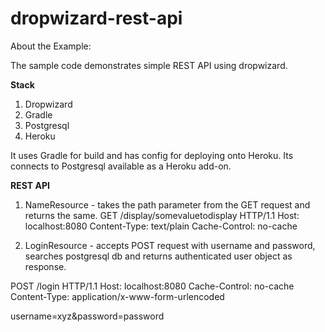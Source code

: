 dropwizard-rest-api
===================

About the Example:

The sample code demonstrates simple REST API using dropwizard.

**Stack**

1. Dropwizard
1. Gradle
1. Postgresql
1. Heroku


It uses Gradle for build and has config for deploying onto Heroku.
Its connects to Postgresql available as a Heroku add-on.


**REST API**

1. NameResource - takes the path parameter from the GET request and returns the same.
GET /display/somevaluetodisplay
HTTP/1.1
Host: localhost:8080
Content-Type: text/plain
Cache-Control: no-cache

2. LoginResource - accepts POST request with username and password, searches postgresql db and returns authenticated user object as response.
   
POST /login 
HTTP/1.1
Host: localhost:8080
Cache-Control: no-cache
Content-Type: application/x-www-form-urlencoded

username=xyz&password=password
 

 

